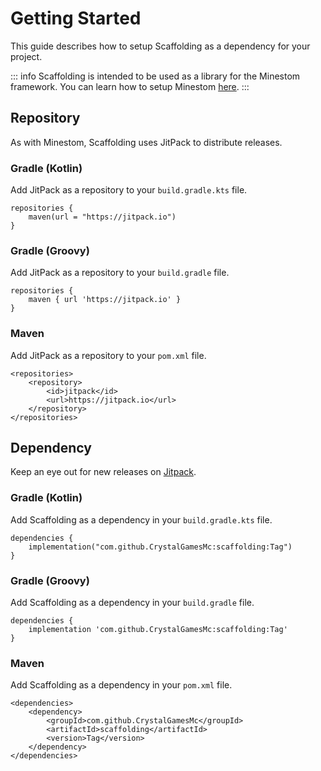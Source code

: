 # Getting Started

This guide describes how to setup Scaffolding as a dependency for your project.

::: info
Scaffolding is intended to be used as a library for the Minestom framework. You can learn how to setup Minestom [here](https://wiki.minestom.net/setup/dependencies/).
:::


## Repository

As with Minestom, Scaffolding uses JitPack to distribute releases.

### Gradle (Kotlin)
Add JitPack as a repository to your ```build.gradle.kts``` file.
```kotlin{2}
repositories {
    maven(url = "https://jitpack.io")
}
```

### Gradle (Groovy)
Add JitPack as a repository to your ```build.gradle``` file.
```groovy{2}
repositories {
    maven { url 'https://jitpack.io' }
}
```

### Maven
Add JitPack as a repository to your ```pom.xml``` file.
```xml{2-5}
<repositories>
    <repository>
        <id>jitpack</id>
        <url>https://jitpack.io</url>
    </repository>
</repositories>
```

## Dependency

Keep an eye out for new releases on [Jitpack](https://jitpack.io/#CrystalGamesMc/scaffolding).

### Gradle (Kotlin)
Add Scaffolding as a dependency in your ```build.gradle.kts``` file.
```kts{2}
dependencies {
    implementation("com.github.CrystalGamesMc:scaffolding:Tag")
}
```

### Gradle (Groovy)
Add Scaffolding as a dependency in your ```build.gradle``` file.
```groovy{2}
dependencies {
    implementation 'com.github.CrystalGamesMc:scaffolding:Tag'
}
```

### Maven
Add Scaffolding as a dependency in your ```pom.xml``` file.
```xml{2-6}
<dependencies>
    <dependency>
        <groupId>com.github.CrystalGamesMc</groupId>
        <artifactId>scaffolding</artifactId>
        <version>Tag</version>
    </dependency>
</dependencies>
```